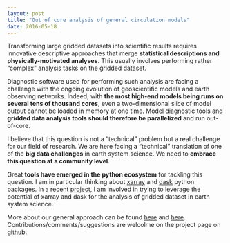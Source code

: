 ```yaml
---
layout: post
title: "Out of core analysis of general circulation models"
date: 2016-05-18
---
```


Transforming large gridded datasets into scientific results requires
innovative descriptive approaches that merge **statistical descriptions and
physically-motivated analyses**. This usually involves performing rather “complex”
analysis tasks on the gridded dataset.

Diagnostic software used for performing such analysis are facing a challenge
with the ongoing evolution of geoscientific models and earth observing networks.
Indeed, with **the most high-end models being runs on several tens of thousand
cores**, even a two-dimensional slice of model output cannot be loaded in memory
at one time. Model diagnostic tools and **gridded data analysis tools should
therefore be parallelized** and run out-of-core.

I believe that this question is not a “technical” problem but a real challenge
for our field of research. We are here facing a “technical” translation of one
of the **big data challenges** in earth system science. We need to **embrace this
question at a community level**.

Great **tools have emerged in the python ecosystem** for tackling this question.
I am in particular thinking about [xarray](https://github.com/pydata/xarray) and
[dask](http://dask.pydata.org) python packages.
In a recent [project](http://oocgcm.readthedocs.io/en/latest/index.html), I am
involved in  trying to leverage the potential of xarray and dask for the analysis
of gridded dataset in earth system science.

More about our general approach can be found
[here](http://oocgcm.readthedocs.io/en/latest/out-of-core.html) and
[here](http://oocgcm.readthedocs.io/en/latest/why-xarray-and-dask.html).
Contributions/comments/suggestions are welcolme on the project page on [github](https://github.com/lesommer/oocgcm).
